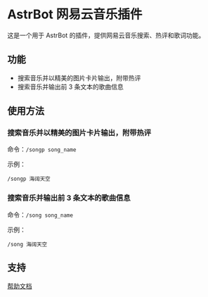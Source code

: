 # AstrBot 网易云音乐插件

这是一个用于 AstrBot 的插件，提供网易云音乐搜索、热评和歌词功能。

## 功能

- 搜索音乐并以精美的图片卡片输出，附带热评
- 搜索音乐并输出前 3 条文本的歌曲信息

## 使用方法

### 搜索音乐并以精美的图片卡片输出，附带热评

命令：`/songp song_name`

示例：
```
/songp 海阔天空
```

### 搜索音乐并输出前 3 条文本的歌曲信息

命令：`/song song_name`

示例：
```
/song 海阔天空
```


## 支持

[帮助文档](https://astrbot.soulter.top/center/docs/%E5%BC%80%E5%8F%91/%E6%8F%92%E4%BB%B6%E5%BC%80%E5%8F%91/)
